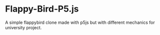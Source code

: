 # Flappy-Bird-P5.js
A simple flappybird clone made with p5js but with different mechanics for university project.

